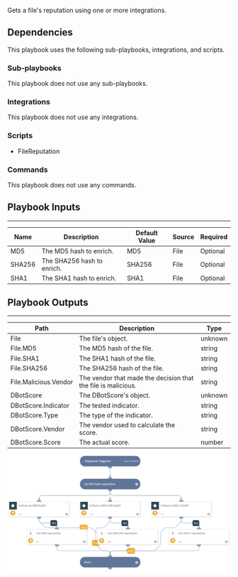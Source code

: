 Gets a file's reputation using one or more integrations.

## Dependencies
This playbook uses the following sub-playbooks, integrations, and scripts.

### Sub-playbooks
This playbook does not use any sub-playbooks.

### Integrations
This playbook does not use any integrations.

### Scripts
* FileReputation

### Commands
This playbook does not use any commands.

## Playbook Inputs
---

| **Name** | **Description** | **Default Value** | **Source** | **Required** |
| --- | --- | --- | --- | --- |
| MD5 | The MD5 hash to enrich. | MD5 | File | Optional |
| SHA256 | The SHA256 hash to enrich. | SHA256 | File | Optional |
| SHA1 | The SHA1 hash to enrich. | SHA1 | File | Optional |

## Playbook Outputs
---

| **Path** | **Description** | **Type** |
| --- | --- | --- |
| File | The file's object. | unknown |
| File.MD5 | The MD5 hash of the file. | string |
| File.SHA1 | The SHA1 hash of the file. | string |
| File.SHA256 | The SHA256 hash of the file. | string |
| File.Malicious.Vendor | The vendor that made the decision that the file is malicious. | string |
| DBotScore | The DBotScore's object. | unknown |
| DBotScore.Indicator | The tested indicator. | string |
| DBotScore.Type | The type of the indicator. | string |
| DBotScore.Vendor | The vendor used to calculate the score. | string |
| DBotScore.Score | The actual score. | number |

![File_Enrichment_File_reputation](https://github.com/demisto/content/blob/1bdd5229392bd86f0cc58265a24df23ee3f7e662/docs/images/playbooks/File_Enrichment_File_reputation.png)
